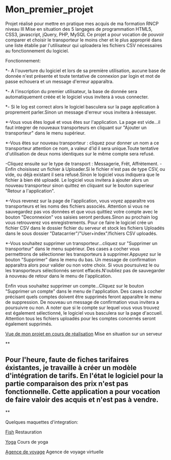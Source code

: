 ﻿# Mon_premier_projet
Projet réalisé pour mettre en pratique mes acquis de ma formation RNCP niveau III
Mise en situation des 5 langages de programmation HTML5, CSS3, javascript, jQuery, PHP, MySQL
Ce projet a pour vocation de pouvoir comparer et choisir le transporteur le moins cher et le plus approprié dans une liste établie par l'utilisateur qui uploadera les fichiers CSV nécessaires au fonctionnement du logiciel.

Fonctionnement: 

*- A l'ouverture du logiciel et lors de sa première utilisation, aucune base de donnée n'est présente et toute tentative de connexion par login et mot de passe echouera et un message d'erreur apparaîtra.

*- A l'inscription du premier utilisateur, la base de donnée sera automatiquement créée et le logiciel vous invitera à vous connecter.

*- Si le log est correct alors le logiciel basculera sur la page application à proprement parler.Sinon un message d'erreur vous invitera à réessayer.

*-Vous vous êtes logué et vous êtes sur l'application. La page est vide...il faut integrer de nouveaux transporteurs en cliquant sur "Ajouter un transporteur" dans le menu supérieur.

*-Vous êtes sur nouveau transporteur : cliquez pour donner un nom a ce transporteur attention ce nom, a valeur d'id il sera unique.Toute tentative d'utilisation de deux noms identiques sur le même compte sera refusé.

-Cliquez ensuite sur le type de transport : Messagerie, Frêt, Affrètement.
-Enfin choisissez un fichier à Uploader.Si le fichier n'est pas de type CSV, ou vide, ou déjà existant il sera refusé.Sinon le logiciel vous indiquera que le fichier à bien été uploadé. Le logiciel vous invitera à ajouter alors un nouveau transporteur sinon quittez en cliquant sur le bouton superieur "Retour a l'application".

*-Vous revenez sur la page de l'application, vous voyez apparaître vos transporteurs et les noms des fichiers associés. Attention si vous ne sauvegardez pas vos données et que vous quittiez votre compte avec le bouton "Deconnexion" vos saisies seront perdues.Sinon au prochain log vous retrouverez vos enregistrements.
Pour ce faire le logiciel crée un fichier CSV dans le dossier fichier du serveur et stock les fichiers Uploadés dans le sous dossier "Datacarrier"/"User+index"/fichiers CSV uploadés.

*-Vous souhaitez supprimer un transporteur...cliquez sur "Supprimer un transporteur" dans le menu supérieur.
Des cases a cocher vous permettrons de sélectionner les transporteurs à supprimer.Appuyez sur le bouton "Supprimer" dans le menu du bas.
Un message de confirmation apparaîtra alors pour valider ou non votre choix.
Si vous poursuivez le ou les transporteurs sélectionnés seront effacés.N'oubliez pas de sauvegarder à nouveau de retour dans le menu de l'application.

Enfin vous souhaitez supprimer un compte...Cliquez sur le bouton "Supprimer un compte" dans le menu de l'application.
Des cases à cocher précisant quels comptes doivent être supprimés feront apparaître le menu de suppression.
De nouveau un message de confirmation vous invitera a poursuivre ou non.
A noter que si le compte sur lequel vous vous trouvez est également sélectionné, le logiciel vous basculera sur la page d'accueil.
Attention tous les fichiers uploadés pour les comptes concernés seront également supprimés.

[Vue de mon projet en cours de réalisation](https://vahan.tech/)  Mise en situation sur un serveur

**

## Pour l'heure, faute de fiches tarifaires éxistantes, je travaille à créer un modèle d'intégration de tarifs. En l'état le logiciel pour la partie comparaison des prix n'est pas fonctionnelle. Cette application a pour vocation de faire valoir des acquis et n'est pas à vendre.

**

Quelques maquettes d'integration:

[Fish](http://fish.vahan.tech) Restauration

[Yoga](http://yoga.vahan.tech) Cours de yoga

[Agence de voyage](http://voyage.vahan.tech) Agence de voyage virtuelle

